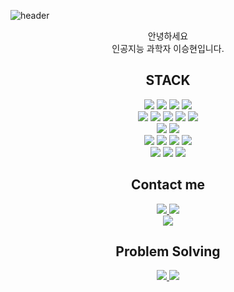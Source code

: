 ![header](https://capsule-render.vercel.app/api?type=cylinder&color=000000&height=150&section=header&text=Seunghyun030430&fontColor=ffffff&fontSize=70&animation=fadeIn&fontAlignY=55)

<div align="center">
안녕하세요<br>
인공지능 과학자 이승현입니다.
</div>

<h2 align="center"> STACK </h2>
<div align="center">
<img src="https://img.shields.io/badge/C/C++-00599C?style=for-the-badge&logo=C%2B%2B&logoColor=white"/>
<img src="https://img.shields.io/badge/C%23-239218.svg?&style=for-the-badge&logo=C%20Sharp&logoColor=white"/>
<img src="https://img.shields.io/badge/Python-3776AB?style=for-the-badge&logo=python&logoColor=white">
<img src="https://img.shields.io/badge/JAVA-007396?style=for-the-badge&logo=Java&logoColor=white">
<br>
<img src="https://img.shields.io/badge/HTML5-E34F26?style=for-the-badge&logo=HTML5&logoColor=white"/>
<img src="https://img.shields.io/badge/CSS-1572B6?style=for-the-badge&logo=CSS3&logoColor=white"/>
<img src="https://img.shields.io/badge/Javascript-F7DF1E?style=for-the-badge&logo=Javascript&logoColor=black"/>
<img src="https://img.shields.io/badge/Vue.js-4FC08D?style=for-the-badge&logo=Vue.js&logoColor=white"/>
<img src="https://img.shields.io/badge/React.js-61DAFB?style=for-the-badge&logo=React&logoColor=black"/>
<br>
<img src="https://img.shields.io/badge/Node.js-339933.svg?&style=for-the-badge&logo=Node.js&logoColor=white">
<img src="https://img.shields.io/badge/MySQL-4479A1?style=for-the-badge&logo=MySQL&logoColor=white">
<br>
<img src="https://img.shields.io/badge/Linux-FCC624?style=for-the-badge&logo=Linux&logoColor=black">
<img src="https://img.shields.io/badge/AWS-232F3E?style=for-the-badge&logo=Amazon AWS&logoColor=white">
<img src="https://img.shields.io/badge/GCP-4285F4?style=for-the-badge&logo=Google Cloud&logoColor=white">
<img src="https://img.shields.io/badge/Docker-2496ED?style=for-the-badge&logo=Docker&logoColor=white">
<br>
<img src="https://img.shields.io/badge/Git-F05032?style=for-the-badge&logo=Git&logoColor=white">
<img src="https://img.shields.io/badge/Unity-FFFFFF?style=for-the-badge&logo=Unity&logoColor=black">
<img src="https://img.shields.io/badge/Blender-F5792A?style=for-the-badge&logo=Blender&logoColor=white">
</div>

<h2 align="center"> Contact me </h2>
<div align="center">
	<a href="mailto:seunghyun030430@gmail.com">
		<img src="https://img.shields.io/badge/Gmail-D14836?style=flat-square&logo=Gmail&logoColor=white"/>
	</a>
	<a href="https://www.instagram.com/l.seung.h_/">
		<img src="https://img.shields.io/badge/Instagram-E4405F?style=flat-square&logo=Instagram&logoColor=white"/>
	</a>
	<br>
	<a href="https://velog.io/@seunghyun030430">
		<img src="https://img.shields.io/badge/Velog-20C997?style=flat-square&logo=Velog&logoColor=white"/>
	</a>
</div>

<h2 align="center"> Problem Solving </h2>
<div align="center">
	<a href="https://solved.ac/nalsh430">
		<img src="http://mazassumnida.wtf/api/v2/generate_badge?boj=nalsh430"/>
		<img src="https://mazandi.herokuapp.com/api?handle=nalsh430&theme=warm"/>
	</a>
</div>

